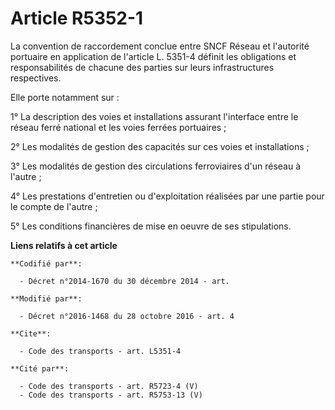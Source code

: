 # Article R5352-1

La convention de raccordement conclue entre SNCF Réseau  et l'autorité portuaire en application de l'article L. 5351-4
définit les obligations et responsabilités de chacune des parties sur leurs infrastructures respectives. 

Elle porte notamment sur : 

1° La description des voies et installations assurant l'interface entre le réseau ferré national et les voies ferrées
portuaires  ; 

2° Les modalités de gestion des capacités sur ces voies et installations ; 

3° Les modalités de gestion des circulations ferroviaires d'un réseau à l'autre ; 

4° Les prestations d'entretien ou d'exploitation réalisées par une partie pour le compte de l'autre ; 

5° Les conditions financières de mise en oeuvre de ses stipulations.

**Liens relatifs à cet article**

	**Codifié par**:

	  - Décret n°2014-1670 du 30 décembre 2014 - art.

	**Modifié par**:

	  - Décret n°2016-1468 du 28 octobre 2016 - art. 4

	**Cite**:

	  - Code des transports - art. L5351-4

	**Cité par**:

	  - Code des transports - art. R5723-4 (V)
	  - Code des transports - art. R5753-13 (V)
